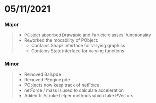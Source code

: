 # 05/11/2021

### Major

  > - PObject absorbed Drawable and Particle classes' functionality
  > - Reworked the modability of PObject:
  >   - Contains Shape interface for varying graphics
  >   - Contains State interface for varying functions
  
### Minor
  
  > - Removed Ball.pde
  > - Removed PEngine.pde
  > - PObjects now keep track of netForce.
  > - netForce / mass is used to calculate acceleration
  > - Added fill/stroke helper methods which take PVectors
